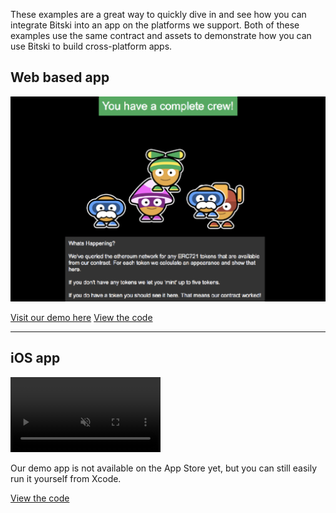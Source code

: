 These examples are a great way to quickly dive in and see how you can integrate Bitski into an app on the platforms we support. Both of these examples use the same contract and assets to demonstrate how you can use Bitski to build cross-platform apps.

## Web based app

![Screenshot](public/web-dapp.png)

<a href="https://example-dapp-1.bitski.com" target="_blank" class="btn">Visit our demo here</a> <a href="https://github.com/BitskiCo/example-dapp-game" target="_blank" class="btn">View the code</a>

---

## iOS app

<video autoplay loop muted playsinline preload style="width: 240px">
  <source src="../public/native-dapp.mp4" type="video/mp4">
  <source src="../public/native-dapp.webm" type="video/webm">
</video>

Our demo app is not available on the App Store yet, but you can still easily run it yourself from Xcode.

<a href="https://github.com/BitskiCo/example-native-dapp" target="_blank" class="btn">View the code</a>
